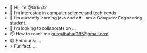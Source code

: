 - 👋 Hi, I’m @Grkn02
- 👀 I’m interested in computer science and tech trends.
- 🌱 I’m currently learning java and c#. I am a Computer Engineering student.
- 💞️ I’m looking to collaborate on ...
- 📫 How to reach me  gurgulbahar285@gmail.com
- 😄 Pronouns: ...
- ⚡ Fun fact: ...

<!---
Grkn02/Grkn02 is a ✨ special ✨ repository because its `README.md` (this file) appears on your GitHub profile.
You can click the Preview link to take a look at your changes.
--->
